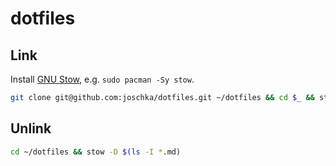 # dotfiles

## Link

Install [GNU Stow](https://www.gnu.org/software/stow/), e.g. `sudo pacman -Sy stow`.

```sh
git clone git@github.com:joschka/dotfiles.git ~/dotfiles && cd $_ && stow $(ls -I *.md)
```

## Unlink

```sh
cd ~/dotfiles && stow -D $(ls -I *.md)
```
